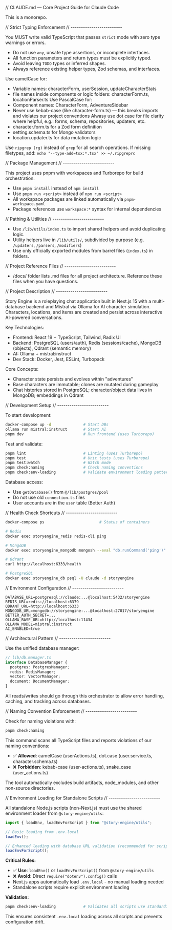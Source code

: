 // CLAUDE.md — Core Project Guide for Claude Code

This is a monorepo.

// Strict Typing Enforcement
// -------------------------

You MUST write valid TypeScript that passes `strict` mode with zero type warnings or errors.

- Do not use `any`, unsafe type assertions, or incomplete interfaces.
- All function parameters and return types must be explicitly typed.
- Avoid leaving `TODO` types or inferred shapes.
- Always reference existing helper types, Zod schemas, and interfaces.

Use camelCase for:
- Variable names: characterForm, userSession, updateCharacterStats
- file names inside components or logic folders: characterForm.ts, locationParser.ts
Use PascalCase for:
- Component names: CharacterForm, AdventureSidebar
- Never use kebab-case (like character-form.ts) — this breaks imports and violates our project conventions
Alwasy use dot case for file clarity where helpful, e.g.: forms, schema, repositories, updaters, etc.
- character.form.ts for a Zod form definition
- setting.schema.ts for Mongo validators
- location.updater.ts for data mutation logic

Use `ripgrep (rg)` instead of `grep` for all search operations.
If missing filetypes, add: `echo "--type-add=tsx:*.tsx" >> ~/.ripgreprc`

// Package Management
// -------------------------

This project uses pnpm with workspaces and Turborepo for build orchestration.

- Use `pnpm install` instead of `npm install`
- Use `pnpm run <script>` instead of `npm run <script>`
- All workspace packages are linked automatically via `pnpm-workspace.yaml`
- Package references use `workspace:*` syntax for internal dependencies

// Pathing & Utilities
// -------------------------

- Use `/lib/utils/index.ts` to import shared helpers and avoid duplicating logic.
- Utility helpers live in `/lib/utils/`, subdivided by purpose (e.g. `/updaters`, `/parsers`, `/modifiers`)
- Use only officially exported modules from barrel files (`index.ts`) in folders.

// Project Reference Files
// -------------------------

- /docs/ folder lists .md files for all project architecture. Reference these files when you have questions.

// Project Description
// -------------------------

Story Engine is a roleplaying chat application built in Next.js 15 with a multi-database backend and Mistral via Ollama for AI character simulation. Characters, locations, and items are created and persist across interactive AI-powered conversations.

Key Technologies:
- Frontend: React 19 + TypeScript, Tailwind, Radix UI
- Backend: PostgreSQL (users/auth), Redis (sessions/cache), MongoDB (objects), Qdrant (semantic memory)
- AI: Ollama + mistral:instruct
- Dev Stack: Docker, Jest, ESLint, Turbopack

Core Concepts:
- Character state persists and evolves within "adventures"
- Base characters are immutable; clones are mutated during gameplay
- Chat histories stored in PostgreSQL; character/object data lives in MongoDB; embeddings in Qdrant

// Development Setup
// -------------------------

To start development:

```bash
docker-compose up -d              # Start DBs
ollama run mistral:instruct       # Start AI
pnpm dev                          # Run frontend (uses Turborepo)
```

Test and validate:
```bash
pnpm lint                         # Linting (uses Turborepo)
pnpm test                         # Unit tests (uses Turborepo)
pnpm test:watch                   # Watch mode
pnpm check:naming                 # Check naming conventions
pnpm check:env-loading            # Validate environment loading patterns
```

Database access:
- Use `getDatabase()` from `@/lib/postgres/pool`
- Do not use old `connection.ts` files
- User accounts are in the `user` table (Better Auth)

// Health Check Shortcuts
// -------------------------

```bash
docker-compose ps                        # Status of containers

# Redis
docker exec storyengine_redis redis-cli ping

# MongoDB
docker exec storyengine_mongodb mongosh --eval "db.runCommand('ping')"

# Qdrant
curl http://localhost:6333/health

# PostgreSQL
docker exec storyengine_db psql -U claude -d storyengine
```

// Environment Configuration
// -------------------------

```env
DATABASE_URL=postgresql://claude:...@localhost:5432/storyengine
REDIS_URL=redis://localhost:6379
QDRANT_URL=http://localhost:6333
MONGODB_URL=mongodb://storyengine:...@localhost:27017/storyengine
BETTER_AUTH_SECRET=...
OLLAMA_BASE_URL=http://localhost:11434
OLLAMA_MODEL=mistral:instruct
AI_ENABLED=true
```

// Architectural Pattern
// -------------------------

Use the unified database manager:

```ts
// lib/db.manager.ts
interface DatabaseManager {
  postgres: PostgresManager;
  redis: RedisManager;
  vector: VectorManager;
  document: DocumentManager;
}
```

All reads/writes should go through this orchestrator to allow error handling, caching, and tracking across databases.

// Naming Convention Enforcement
// -------------------------

Check for naming violations with:
```bash
pnpm check:naming
```

This command scans all TypeScript files and reports violations of our naming conventions:
- ✅ **Allowed**: camelCase (userActions.ts), dot.case (user.service.ts, character.schema.ts)
- ❌ **Forbidden**: kebab-case (user-actions.ts), snake_case (user_actions.ts)

The tool automatically excludes build artifacts, node_modules, and other non-source directories.

// Environment Loading for Standalone Scripts
// -------------------------

All standalone Node.js scripts (non-Next.js) must use the shared environment loader from `@story-engine/utils`:

```ts
import { loadEnv, loadEnvForScript } from "@story-engine/utils";

// Basic loading from .env.local
loadEnv();

// Enhanced loading with database URL validation (recommended for scripts)
loadEnvForScript();
```

**Critical Rules:**
- ✅ **Use**: `loadEnv()` or `loadEnvForScript()` from `@story-engine/utils`
- ❌ **Avoid**: Direct `require("dotenv").config()` calls
- Next.js apps automatically load `.env.local` - no manual loading needed
- Standalone scripts require explicit environment loading

**Validation:**
```bash
pnpm check:env-loading            # Validates all scripts use standardized loader
```

This ensures consistent `.env.local` loading across all scripts and prevents configuration drift.
